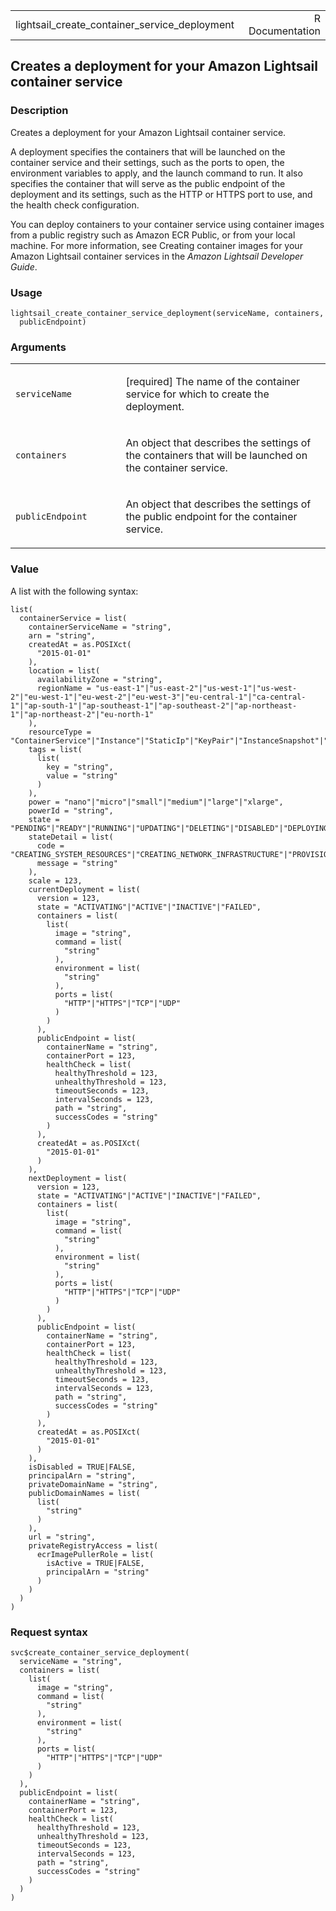 <table style="width: 100%;">
<tbody>
<tr class="odd">
<td>lightsail_create_container_service_deployment</td>
<td style="text-align: right;">R Documentation</td>
</tr>
</tbody>
</table>

## Creates a deployment for your Amazon Lightsail container service

### Description

Creates a deployment for your Amazon Lightsail container service.

A deployment specifies the containers that will be launched on the
container service and their settings, such as the ports to open, the
environment variables to apply, and the launch command to run. It also
specifies the container that will serve as the public endpoint of the
deployment and its settings, such as the HTTP or HTTPS port to use, and
the health check configuration.

You can deploy containers to your container service using container
images from a public registry such as Amazon ECR Public, or from your
local machine. For more information, see Creating container images for
your Amazon Lightsail container services in the *Amazon Lightsail
Developer Guide*.

### Usage

    lightsail_create_container_service_deployment(serviceName, containers,
      publicEndpoint)

### Arguments

<table>
<colgroup>
<col style="width: 35%" />
<col style="width: 65%" />
</colgroup>
<tbody>
<tr class="odd">
<td><code
id="lightsail_create_container_service_deployment_:_serviceName">serviceName</code></td>
<td><p>[required] The name of the container service for which to create
the deployment.</p></td>
</tr>
<tr class="even">
<td><code
id="lightsail_create_container_service_deployment_:_containers">containers</code></td>
<td><p>An object that describes the settings of the containers that will
be launched on the container service.</p></td>
</tr>
<tr class="odd">
<td><code
id="lightsail_create_container_service_deployment_:_publicEndpoint">publicEndpoint</code></td>
<td><p>An object that describes the settings of the public endpoint for
the container service.</p></td>
</tr>
</tbody>
</table>

### Value

A list with the following syntax:

    list(
      containerService = list(
        containerServiceName = "string",
        arn = "string",
        createdAt = as.POSIXct(
          "2015-01-01"
        ),
        location = list(
          availabilityZone = "string",
          regionName = "us-east-1"|"us-east-2"|"us-west-1"|"us-west-2"|"eu-west-1"|"eu-west-2"|"eu-west-3"|"eu-central-1"|"ca-central-1"|"ap-south-1"|"ap-southeast-1"|"ap-southeast-2"|"ap-northeast-1"|"ap-northeast-2"|"eu-north-1"
        ),
        resourceType = "ContainerService"|"Instance"|"StaticIp"|"KeyPair"|"InstanceSnapshot"|"Domain"|"PeeredVpc"|"LoadBalancer"|"LoadBalancerTlsCertificate"|"Disk"|"DiskSnapshot"|"RelationalDatabase"|"RelationalDatabaseSnapshot"|"ExportSnapshotRecord"|"CloudFormationStackRecord"|"Alarm"|"ContactMethod"|"Distribution"|"Certificate"|"Bucket",
        tags = list(
          list(
            key = "string",
            value = "string"
          )
        ),
        power = "nano"|"micro"|"small"|"medium"|"large"|"xlarge",
        powerId = "string",
        state = "PENDING"|"READY"|"RUNNING"|"UPDATING"|"DELETING"|"DISABLED"|"DEPLOYING",
        stateDetail = list(
          code = "CREATING_SYSTEM_RESOURCES"|"CREATING_NETWORK_INFRASTRUCTURE"|"PROVISIONING_CERTIFICATE"|"PROVISIONING_SERVICE"|"CREATING_DEPLOYMENT"|"EVALUATING_HEALTH_CHECK"|"ACTIVATING_DEPLOYMENT"|"CERTIFICATE_LIMIT_EXCEEDED"|"UNKNOWN_ERROR",
          message = "string"
        ),
        scale = 123,
        currentDeployment = list(
          version = 123,
          state = "ACTIVATING"|"ACTIVE"|"INACTIVE"|"FAILED",
          containers = list(
            list(
              image = "string",
              command = list(
                "string"
              ),
              environment = list(
                "string"
              ),
              ports = list(
                "HTTP"|"HTTPS"|"TCP"|"UDP"
              )
            )
          ),
          publicEndpoint = list(
            containerName = "string",
            containerPort = 123,
            healthCheck = list(
              healthyThreshold = 123,
              unhealthyThreshold = 123,
              timeoutSeconds = 123,
              intervalSeconds = 123,
              path = "string",
              successCodes = "string"
            )
          ),
          createdAt = as.POSIXct(
            "2015-01-01"
          )
        ),
        nextDeployment = list(
          version = 123,
          state = "ACTIVATING"|"ACTIVE"|"INACTIVE"|"FAILED",
          containers = list(
            list(
              image = "string",
              command = list(
                "string"
              ),
              environment = list(
                "string"
              ),
              ports = list(
                "HTTP"|"HTTPS"|"TCP"|"UDP"
              )
            )
          ),
          publicEndpoint = list(
            containerName = "string",
            containerPort = 123,
            healthCheck = list(
              healthyThreshold = 123,
              unhealthyThreshold = 123,
              timeoutSeconds = 123,
              intervalSeconds = 123,
              path = "string",
              successCodes = "string"
            )
          ),
          createdAt = as.POSIXct(
            "2015-01-01"
          )
        ),
        isDisabled = TRUE|FALSE,
        principalArn = "string",
        privateDomainName = "string",
        publicDomainNames = list(
          list(
            "string"
          )
        ),
        url = "string",
        privateRegistryAccess = list(
          ecrImagePullerRole = list(
            isActive = TRUE|FALSE,
            principalArn = "string"
          )
        )
      )
    )

### Request syntax

    svc$create_container_service_deployment(
      serviceName = "string",
      containers = list(
        list(
          image = "string",
          command = list(
            "string"
          ),
          environment = list(
            "string"
          ),
          ports = list(
            "HTTP"|"HTTPS"|"TCP"|"UDP"
          )
        )
      ),
      publicEndpoint = list(
        containerName = "string",
        containerPort = 123,
        healthCheck = list(
          healthyThreshold = 123,
          unhealthyThreshold = 123,
          timeoutSeconds = 123,
          intervalSeconds = 123,
          path = "string",
          successCodes = "string"
        )
      )
    )
